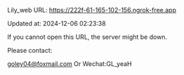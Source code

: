 Lily_web URL: https://222f-61-165-102-156.ngrok-free.app

Updated at: 2024-12-06 02:23:38

If you cannot open this URL, the server might be down.

Please contact: 

goley04@foxmail.com Or Wechat:GL_yeaH